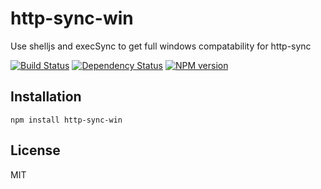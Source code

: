 # http-sync-win

Use shelljs and execSync to get full windows compatability for http-sync

[![Build Status](https://travis-ci.org/ForbesLindesay/http-sync-win.png?branch=master)](https://travis-ci.org/ForbesLindesay/http-sync-win)
[![Dependency Status](https://gemnasium.com/ForbesLindesay/http-sync-win.png)](https://gemnasium.com/ForbesLindesay/http-sync-win)
[![NPM version](https://badge.fury.io/js/http-sync-win.png)](http://badge.fury.io/js/http-sync-win)

## Installation

    npm install http-sync-win

## License

  MIT